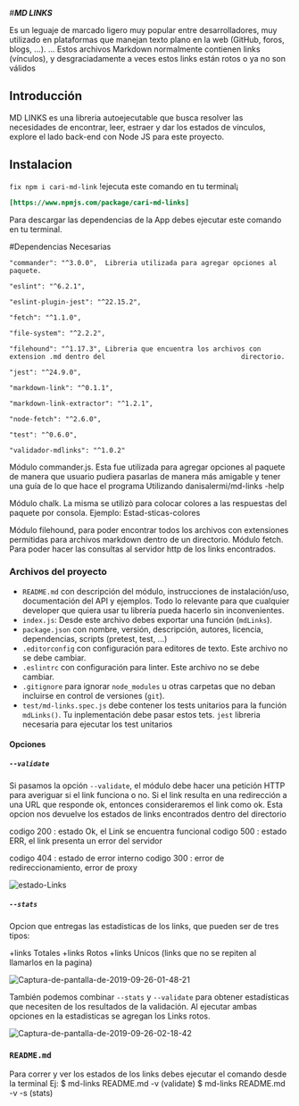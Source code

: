 #__***MD LINKS***__

Es un leguaje de marcado ligero muy popular entre desarrolladores, muy utilizado en  plataformas que manejan texto plano en la web (GitHub, foros, blogs, ...). ... Estos archivos Markdown normalmente contienen links (vínculos), y desgraciadamente a veces estos links están rotos o ya no son válidos

## Introducción
MD LINKS es una libreria autoejecutable que busca resolver las necesidades de encontrar, leer, estraer y dar los estados de vinculos, explore el lado back-end con Node JS para este proyecto.

## Instalacion 

```fix npm i cari-md-link```    !ejecuta este comando en tu terminal¡

```ini
[https://www.npmjs.com/package/cari-md-links]
``` 

Para descargar las dependencias de la App debes ejecutar este comando en tu terminal. 

#Dependencias Necesarias 

    "commander": "^3.0.0",  Libreria utilizada para agregar opciones al paquete.

    "eslint": "^6.2.1",     

    "eslint-plugin-jest": "^22.15.2",
    
    "fetch": "^1.1.0",

    "file-system": "^2.2.2",

    "filehound": "^1.17.3", Libreria que encuentra los archivos con extension .md dentro del                                  directorio. 

    "jest": "^24.9.0",

    "markdown-link": "^0.1.1",

    "markdown-link-extractor": "^1.2.1",
    
    "node-fetch": "^2.6.0",
    
    "test": "^0.6.0",
    
    "validador-mdlinks": "^1.0.2"

Módulo commander.js. Esta fue utilizada para agregar opciones al paquete de manera que usuario pudiera pasarlas de manera más amigable y tener una guía de lo que hace el programa Utilizando danisalermi/md-links -help

Módulo chalk. La misma se utilizò para colocar colores a las respuestas del paquete por consola. Ejemplo: Estad-sticas-colores

Módulo filehound, para poder encontrar todos los archivos con extensiones permitidas para archivos markdown dentro de un directorio.
Módulo fetch. Para poder hacer las consultas al servidor http de los links encontrados.

### Archivos del proyecto

- `README.md` con descripción del módulo, instrucciones de instalación/uso,
  documentación del API y ejemplos. Todo lo relevante para que cualquier
  developer que quiera usar tu librería pueda hacerlo sin inconvenientes.
- `index.js`: Desde este archivo debes exportar una función (`mdLinks`).
- `package.json` con nombre, versión, descripción, autores, licencia,
  dependencias, scripts (pretest, test, ...)
- `.editorconfig` con configuración para editores de texto. Este archivo no se
  debe cambiar.
- `.eslintrc` con configuración para linter. Este archivo no
  se debe cambiar.
- `.gitignore` para ignorar `node_modules` u otras carpetas que no deban
  incluirse en control de versiones (`git`).
- `test/md-links.spec.js` debe contener los tests unitarios para la función
  `mdLinks()`. Tu inplementación debe pasar estos tets.
  `jest` libreria necesaria para ejecutar los test unitarios


#### Opciones 
##### `--validate`

Si pasamos la opción `--validate`, el módulo debe hacer una petición HTTP para
averiguar si el link funciona o no. Si el link resulta en una redirección a una
URL que responde ok, entonces consideraremos el link como ok.
Esta opcion nos devuelve los estados de links encontrados dentro del directorio 
 
codigo 200 : estado Ok, el Link se encuentra funcional
codigo 500 : estado ERR, el link presenta un error del servidor 

codigo 404 : estado de error interno
codigo 300 : error de redireccionamiento, error de proxy

<img src="https://i.ibb.co/4tQyzWh/estado-Links.png" alt="estado-Links" border="0">

##### `--stats`
Opcion que entregas las estadisticas de los links, que pueden ser de tres tipos:

+links Totales 
+links Rotos 
+links Unicos (links que no se repiten al llamarlos en la pagina)


<img src="https://i.ibb.co/stckFvN/Captura-de-pantalla-de-2019-09-26-01-48-21.png" alt="Captura-de-pantalla-de-2019-09-26-01-48-21" border="0">



También podemos combinar `--stats` y `--validate` para obtener estadísticas que
necesiten de los resultados de la validación. Al ejecutar ambas opciones en la estadisticas se agregan los Links rotos.

<img src="https://i.ibb.co/r6ZPrVZ/Captura-de-pantalla-de-2019-09-26-02-18-42.png" alt="Captura-de-pantalla-de-2019-09-26-02-18-42" border="0">

### `README.md`

Para correr y ver los estados de los links debes ejecutar el comando desde la terminal 
Ej: $ md-links README.md -v (validate)
    $ md-links README.md -v -s (stats)



